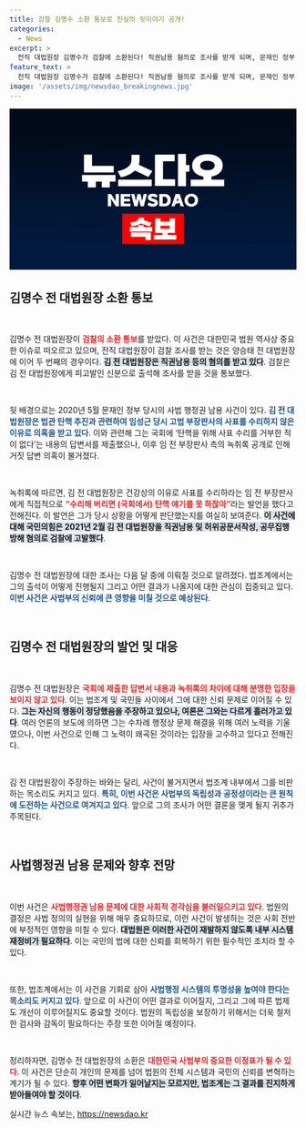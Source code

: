 ```yaml
---
title: 검찰 김명수 소환 통보로 진실의 뒷이야기 공개!
categories:
  - News
excerpt: >
  전직 대법원장 김명수가 검찰에 소환된다! 직권남용 혐의로 조사를 받게 되며, 문재인 정부 당시 국회에 제출한 거짓 답변 의혹이 드러나 충격의 연속. 김 전 대법원장의 운명은?
feature_text: >
  전직 대법원장 김명수가 검찰에 소환된다! 직권남용 혐의로 조사를 받게 되며, 문재인 정부 당시 국회에 제출한 거짓 답변 의혹이 드러나 충격의 연속. 김 전 대법원장의 운명은?
image: '/assets/img/newsdao_breakingnews.jpg'
---
```


<p><img src="/assets/img/newsdao_breakingnews.jpg" alt="ontimetimes 속보" /></p>

<h2 data-ke-size="size26">김명수 전 대법원장 소환 통보</h2>

<p data-ke-size="size16">&nbsp;</p>

<p>김명수 전 대법원장이 <b><span style="color: #ee2323;">검찰의 소환 통보</span></b>를 받았다. 이 사건은 대한민국 법원 역사상 중요한 이슈로 떠오르고 있으며, 전직 대법원장이 검찰 조사를 받는 것은 양승태 전 대법원장에 이어 두 번째의 경우이다. <b><span style="background-color: #21538527;">김 전 대법원장은 직권남용 등의 혐의를 받고 있다</span></b>. 검찰은 김 전 대법원장에게 피고발인 신분으로 출석해 조사를 받을 것을 통보했다.</p>

<p data-ke-size="size16">&nbsp;</p>

<p>뒷 배경으로는 2020년 5월 문재인 정부 당시의 사법 행정권 남용 사건이 있다. <b><span style="color: #1a5490;">김 전 대법원장은 법관 탄핵 추진과 관련하여 임성근 당시 고법 부장판사의 사표를 수리하지 않은 이유로 의혹을 받고 있다</span></b>. 이와 관련해 그는 국회에 ‘탄핵을 위해 사표 수리를 거부한 적이 없다’는 내용의 답변서를 제출했으나, 이후 임 전 부장판사 측의 녹취록 공개로 인해 거짓 답변 의혹이 불거졌다.</p>

<p data-ke-size="size16">&nbsp;</p>

<p>녹취록에 따르면, 김 전 대법원장은 건강상의 이유로 사표를 수리하라는 임 전 부장판사에게 직접적으로 <b><span style="color: #ee2323;">“수리해 버리면 (국회에서) 탄핵 얘기를 못 하잖아”</span></b>라는 발언을 했다고 전해진다. 이 발언은 그가 당시 상황을 어떻게 판단했는지를 여실히 보여준다. <b><span style="background-color: #21538527;">이 사건에 대해 국민의힘은 2021년 2월 김 전 대법원장을 직권남용 및 허위공문서작성, 공무집행 방해 혐의로 검찰에 고발했다</span></b>.</p>

<p data-ke-size="size16">&nbsp;</p>

<p>김명수 전 대법원장에 대한 조사는 다음 달 중에 이뤄질 것으로 알려졌다. 법조계에서는 그의 출석이 어떻게 진행될지 그리고 어떤 결과가 나올지에 대한 관심이 집중되고 있다. <b><span style="color: #1a5490;">이번 사건은 사법부의 신뢰에 큰 영향을 미칠 것으로 예상된다</span></b>.</p>

<p data-ke-size="size16">&nbsp;</p>

<h2 data-ke-size="size26">김명수 전 대법원장의 발언 및 대응</h2>

<p data-ke-size="size16">&nbsp;</p>

<p>김명수 전 대법원장은 <b><span style="color: #ee2323;">국회에 제출한 답변서 내용과 녹취록의 차이에 대해 분명한 입장을 보이지 않고 있다</span></b>. 이는 법조계 및 국민들 사이에서 그에 대한 신뢰 문제로 이어질 수 있다. <b><span style="background-color: #21538527;">그는 자신의 행동이 정당했음을 주장하고 있으나, 여론은 그와는 다르게 흘러가고 있다</span></b>. 여러 언론의 보도에 의하면 그는 수차례 행정상 문제 해결을 위해 여러 노력을 기울였으나, 이번 사건으로 인해 그 노력이 왜곡된 것이라는 입장을 고수하고 있다고 전해진다.</p>

<p data-ke-size="size16">&nbsp;</p>

<p>김 전 대법원장이 주장하는 바와는 달리, 사건이 불거지면서 법조계 내부에서 그를 비판하는 목소리도 커지고 있다. <b><span style="color: #1a5490;">특히, 이번 사건은 사법부의 독립성과 공정성이라는 큰 원칙에 도전하는 사건으로 여겨지고 있다</span></b>. 앞으로 그의 조사가 어떤 결론을 맺게 될지 귀추가 주목된다.</p>

<p data-ke-size="size16">&nbsp;</p>

<h2 data-ke-size="size26">사법행정권 남용 문제와 향후 전망</h2>

<p data-ke-size="size16">&nbsp;</p>

<p>이번 사건은 <b><span style="color: #ee2323;">사법행정권 남용 문제에 대한 사회적 경각심을 불러일으키고 있다</span></b>. 법원의 결정은 사법 정의의 실현을 위해 매우 중요하므로, 이런 사건이 발생하는 것은 사회 전반에 부정적인 영향을 미칠 수 있다. <b><span style="background-color: #21538527;">대법원은 이러한 사건이 재발하지 않도록 내부 시스템 재정비가 필요하다</span></b>. 이는 국민의 법에 대한 신뢰를 회복하기 위한 필수적인 조치라 할 수 있다.</p>

<p data-ke-size="size16">&nbsp;</p>

<p>또한, 법조계에서는 이 사건을 기회로 삼아 <b><span style="color: #1a5490;">사법행정 시스템의 투명성을 높여야 한다는 목소리도 커지고 있다</span></b>. 앞으로 이 사건이 어떤 결과로 이어질지, 그리고 그에 따른 법제도 개선이 이루어질지도 중요할 것이다. 법원의 독립성을 보장하기 위해서는 더욱 철저한 검사와 감독이 필요하다는 주장 또한 이어질 예정이다.</p>

<p data-ke-size="size16">&nbsp;</p>

<p>정리하자면, 김명수 전 대법원장의 소환은 <b><span style="color: #ee2323;">대한민국 사법부의 중요한 이정표가 될 수 있다</span></b>. 이 사건은 단순히 개인의 문제를 넘어 법원의 전체 시스템과 국민의 신뢰를 변혁하는 계기가 될 수 있다. <b><span style="background-color: #21538527;">향후 어떤 변화가 일어날지는 모르지만, 법조계는 그 결과를 진지하게 받아들여야 할 것이다</span></b>.</p>
실시간 뉴스 속보는, <a href="https://newsdao.kr" rel="dofollow">https://newsdao.kr</a>


